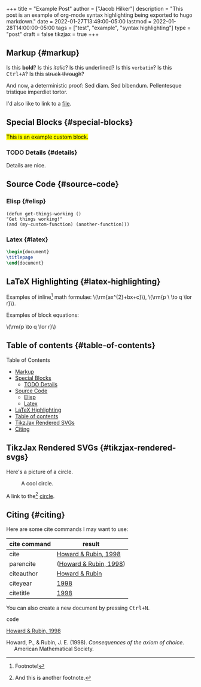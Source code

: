+++
title = "Example Post"
author = ["Jacob Hilker"]
description = "This post is an example of org-mode syntax highlighting being exported to hugo markdown."
date = 2022-01-27T13:49:00-05:00
lastmod = 2022-01-28T14:00:00-05:00
tags = ["test", "example", "syntax highlighting"]
type = "post"
draft = false
tikzjax = true
+++

## Markup {#markup}

Is this **bold**? Is this _italic_? Is this <span class="underline">underlined</span>? Is this `verbatim`? Is this <kbd>Ctrl+A</kbd>? Is this ~~struck through~~?

And now, a deterministic proof: Sed diam.  Sed bibendum.  Pellentesque tristique imperdiet tortor.

I'd also like to link to a [file](/PDF/try.pdf).


## Special Blocks {#special-blocks}
<mark>This is an example custom block.</mark>


### <span class="org-todo todo TODO">TODO</span> Details {#details}

Details are nice.


## Source Code {#source-code}


### Elisp {#elisp}

```elisp
(defun get-things-working ()
"Get things working!"
(and (my-custom-function) (another-function)))
```


### Latex {#latex}

```latex
\begin{document}
\titlepage
\end{document}
```


## LaTeX Highlighting {#latex-highlighting}

Examples of inline[^fn:1] math formulae: \\(\rm{ax^{2}+bx+c}\\), \\(\rm{p \  \to q \lor r}\\).

Examples of block equations:

\\(\rm{p \to q \lor r}\\)


## Table of contents {#table-of-contents}

<div class="ox-hugo-toc toc">

<div class="heading">Table of Contents</div>

- [Markup](#markup)
- [Special Blocks](#special-blocks)
    - [<span class="org-todo todo TODO">TODO</span> Details](#details)
- [Source Code](#source-code)
    - [Elisp](#elisp)
    - [Latex](#latex)
- [LaTeX Highlighting](#latex-highlighting)
- [Table of contents](#table-of-contents)
- [TikzJax Rendered SVGs](#tikzjax-rendered-svgs)
- [Citing](#citing)

</div>
<!--endtoc-->


## TikzJax Rendered SVGs {#tikzjax-rendered-svgs}

Here's a picture of a circle.
<span class="org-target" id="org-target--circle"></span>

<figure>
<script type="text/tikz">
  \begin{tikzpicture}
\draw[red] (0,0) circle (1in);
\end{tikzpicture}
</script>
<figcaption>A cool circle.</figcaption>
</figure>

A link to the[^fn:2] [circle](#org-target--circle).


## Citing {#citing}

Here are some cite commands I may want to use:

| **cite command** | **result**                                                    |
|------------------|---------------------------------------------------------------|
| cite             | <a href="#citeproc_bib_item_1">Howard &#38; Rubin, 1998</a>   |
| parencite        | (<a href="#citeproc_bib_item_1">Howard &#38; Rubin, 1998</a>) |
| citeauthor       | <a href="#citeproc_bib_item_1">Howard &#38; Rubin</a>         |
| citeyear         | <a href="#citeproc_bib_item_1">1998</a>                       |
| citetitle        | <a href="#citeproc_bib_item_1">1998</a>                       |

<p>You can also create a new document by pressing <kbd><kbd class="key">Ctrl</kbd>+<kbd class="key">N</kbd></kbd>.</p>

<kbd class="key">code</kb>

<a href="#citeproc_bib_item_1">Howard &#38; Rubin, 1998</a>

<style>.csl-entry{text-indent: -1.5em; margin-left: 1.5em;}</style><div class="csl-bib-body">
  <div class="csl-entry"><a id="citeproc_bib_item_1"></a>Howard, P., &#38; Rubin, J. E. (1998). <i>Consequences of the axiom of choice</i>. American Mathematical Society.</div>
</div>

[^fn:1]: Footnote!
[^fn:2]: And this is another footnote.